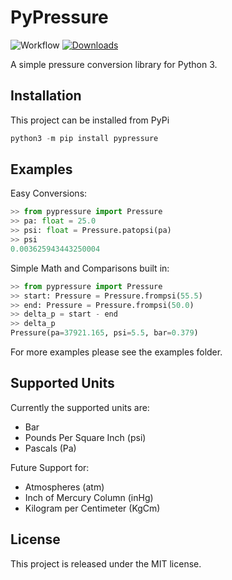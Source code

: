 # PyPressure

![Workflow](https://github.com/Harry-Lees/PyPressure/actions/workflows/workflow.yml/badge.svg)
[![Downloads](https://pepy.tech/badge/pypressure)](https://pepy.tech/project/pypressure)

A simple pressure conversion library for Python 3.

## Installation

This project can be installed from PyPi

```python
python3 -m pip install pypressure
```

## Examples

Easy Conversions:

```python
>> from pypressure import Pressure
>> pa: float = 25.0
>> psi: float = Pressure.patopsi(pa)
>> psi
0.003625943443250004
```

Simple Math and Comparisons built in:

```python
>> from pypressure import Pressure
>> start: Pressure = Pressure.frompsi(55.5)
>> end: Pressure = Pressure.frompsi(50.0)
>> delta_p = start - end
>> delta_p
Pressure(pa=37921.165, psi=5.5, bar=0.379)
```

For more examples please see the examples folder.

## Supported Units

Currently the supported units are:
* Bar
* Pounds Per Square Inch (psi)
* Pascals (Pa)

Future Support for:
* Atmospheres (atm)
* Inch of Mercury Column (inHg)
* Kilogram per Centimeter (KgCm)

## License

This project is released under the MIT license.
